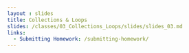```yaml
---
layout : slides
title: Collections & Loops
slides: /classes/03_Collections_Loops/slides/slides_03.md
links:
  - Submitting Homework: /submitting-homework/
---
```

